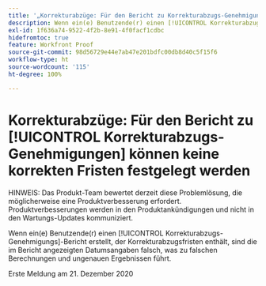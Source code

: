 ```yaml
---
title: '„Korrekturabzüge: Für den Bericht zu Korrekturabzugs-Genehmigungen können keine korrekten Fristen festgelegt werden“'
description: Wenn ein(e) Benutzende(r) einen [!UICONTROL Korrekturabzugs-Genehmigungs]-Bericht erstellt, der Korrekturabzugsfristen enthält, sind die im Bericht angezeigten Datumsangaben falsch, was zu falschen Berechnungen und ungenauen Ergebnissen führt.
exl-id: 1f636a74-9522-4f2b-8e91-4f0facf1cdbc
hidefromtoc: true
feature: Workfront Proof
source-git-commit: 98d56729e44e7ab47e201bdfc00db8d40c5f15f6
workflow-type: ht
source-wordcount: '115'
ht-degree: 100%

---
```


# Korrekturabzüge: Für den Bericht zu [!UICONTROL Korrekturabzugs-Genehmigungen] können keine korrekten Fristen festgelegt werden

<!--Converted to story-->

HINWEIS: Das Produkt-Team bewertet derzeit diese Problemlösung, die möglicherweise eine Produktverbesserung erfordert. Produktverbesserungen werden in den Produktankündigungen und nicht in den Wartungs-Updates kommuniziert.

Wenn ein(e) Benutzende(r) einen [!UICONTROL Korrekturabzugs-Genehmigungs]-Bericht erstellt, der Korrekturabzugsfristen enthält, sind die im Bericht angezeigten Datumsangaben falsch, was zu falschen Berechnungen und ungenauen Ergebnissen führt.

Erste Meldung am 21. Dezember 2020
